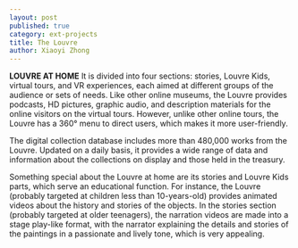 ```yaml
---
layout: post
published: true
category: ext-projects
title: The Louvre
author: Xiaoyi Zhong
---
```

**LOUVRE AT HOME**
It is divided into four sections: stories, Louvre Kids, virtual tours, and VR experiences, each aimed at different groups of the audience or sets of needs. Like other online museums, the Louvre provides podcasts, HD pictures, graphic audio, and description materials for the online visitors on the virtual tours. However, unlike other online tours, the Louvre has a 360° menu to direct users, which makes it more user-friendly.

The digital collection database includes more than 480,000 works from the Louvre. Updated on a daily basis, it provides a wide range of data and information about the collections on display and those held in the treasury.

Something special about the Louvre at home are its stories and Louvre Kids parts, which serve an educational function. For instance, the Louvre (probably targeted at children less than 10-years-old) provides animated videos about the history and stories of the objects. In the stories section (probably targeted at older teenagers), the narration videos are made into a stage play-like format, with the narrator explaining the details and stories of the paintings in a passionate and lively tone, which is very appealing. 
